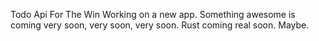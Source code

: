 Todo Api For The Win
Working on a new app.
Something awesome is coming very soon, very soon, very soon.
Rust coming real soon. 
Maybe.
